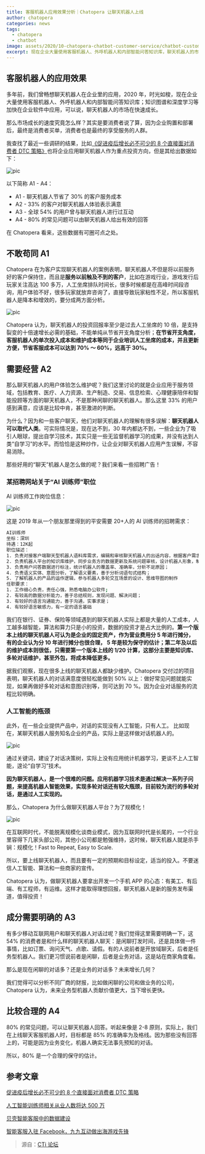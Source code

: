 ```yaml
---
title: 客服机器人应用效果分析｜Chatopera 让聊天机器人上线
author: chatopera
categories: news
tags:
  - chatopera
  - chatbot
image: assets/2020/10-chatopera-chatbot-customer-service/chatbot-customer-service.jpg
excerpt: 现在企业大量使用客服机器人、外呼机器人和内部智能问答知识库，聊天机器人的市场在快速成长。那么实际应用效果究竟怎么样？怎样上线一个好用的客服机器人？
---
```


## 客服机器人的应用效果

多年前，我们曾畅想聊天机器人在企业里的应用，2020 年，时光如梭，现在企业大量使用客服机器人、外呼机器人和内部智能问答知识库；知识图谱和深度学习等加快在企业软件中应用，可以说，聊天机器人的市场在快速成长。

那么市场成长的速度究竟怎么样？其实是要消费者说了算，因为企业购置和部署后，最终是消费者买单，消费者也是最终的享受服务的人群。

我查找了最近一些调研的结果，比如[《促进疫后增长必不可少的 8 个直接面对消费者 DTC 策略》](https://runwise.co/dtc/47061.html)也将企业应用聊天机器人作为重点投资方向，但是其给出数据如下：

![pic](/assets/2020/10-chatopera-chatbot-customer-service/image2020-10-12-14-47-18.jpg)

以下简称 A1 - A4：

- A1 - 聊天机器人节省了 30% 的客户服务成本
- A2 - 33% 的客户对聊天机器人体验表示满意
- A3 - 全球 54% 的用户曾与聊天机器人进行过互动
- A4 - 80% 的常见问题可以由聊天机器人给出有效的回答

在 Chatopera 看来，这些数据有可圈可点之处。

## 不敢苟同 A1

Chatopera 在为客户实现聊天机器人的案例表明，聊天机器人不但是将以前服务好的客户保持住，而且是**服务以前触及不到的客户**，比如在游戏行业，游戏发行后玩家关注高达 100 多万，人工坐席排队时间长，很多时候都是在高峰时间段咨询，用户体验不好，很多玩家就放弃咨询了，直接导致玩家粘性不足，所以客服机器人是降本和增效的，要分成两方面分析。

![pic](/assets/2020/10-chatopera-chatbot-customer-service/image2020-10-12-14-49-1.jpg)

Chatopera 认为，聊天机器人的投资回报率至少是过去人工坐席的 10 倍，是支持裂变的十倍速增长必需的基础，不能单纯从节省开支角度分析；**在节省开支角度，客服机器人的单次投入成本和维护成本等同于企业培训人工坐席的成本，并且更新方便，节省客服成本可以达到 70% ～ 60%，远高于 30%。**

## 需要经营 A2

那么聊天机器人的用户体验怎么维护呢？我们这里讨论的就是企业应用于服务领域，包括教育、医疗、人力资源、生产制造、交易、信息检索、心理健康陪伴和智能投顾等方面的聊天机器人，不是那种闲聊的聊天机器人。那么这里 33% 的用户感到满意，应该是比较中肯，甚至激进的判断。

为什么？因为和一些客户聊天，他们对聊天机器人的理解有很多误解：**聊天机器人可以取代人类**。可实际情况是，现在达不到，30 年内都达不到，一些企业为了吸引人眼球，提出自学习技术，其实只是一些无监督机器学习的成果，并没有达到人类“自学习”的水平。而恰恰是这种炒作，让企业对聊天机器人应用产生误解，不容易消除。

那些好用的“聊天”机器人是怎么做的呢？我们来看一些招聘广告！

### 某招聘网站关于“AI 训练师”职位

AI 训练师工作岗位信息：

![pic](/assets/2020/10-chatopera-chatbot-customer-service/20201007111710928.jpg)

这是 2019 年从一个朋友那里得到的平安需要 20+人的 AI 训练师的招聘需求：

```bash
AI训练师
坐标：深圳
待遇：12K起
职位描述：
1. 负责对接客户端聊天型机器人语料库需求，编辑和审核聊天机器人的出话内容，根据客户需求，维护和优化聊天机器人的对话质量；
2. 负责机器人平台的知识库维护，同步业务方的数据更新及系统问题审核，设计机器人形象，制定相应的对话策略；
3. 负责用户问答数据进行标注，统计机器人的覆盖率、准确率，分析不足原因；
4. 负责语义实体、意图分析，了解语义要素，善于分析词语句式结构；
5. 了解机器人的产品的运作逻辑，参与机器人多轮交互场景的设计、思维导图的制作
任职要求：
1. 工作细心负责，责任心强，熟悉电脑办公软件;
2. 有较高的数据分析能力，善于总结规则，发现问题、解决问题；
3. 有较好的语言沟通能力，善于沟通，实事求是；
4. 有较好语言敏感力，有一定的语言基础
```

我们在银行、证券、保险等领域遇到的聊天机器人实际上都是大量的人工成本，人工越多越智能，算法和算力只是小的投资，数据的投资才是占大比例的。**第一个版本上线的聊天机器人可认为是企业的固定资产，作为营业费用分 5 年进行摊分，有的企业认为分 10 年进行摊分也很合理， 5 年是较为保守的估计；第二年及以后的维护成本则很低，只需要第一个版本上线的 1/20 计算，这部分主要是知识库、多轮对话维护，甚至外包，将成本降低更多。**

据我们观察，现在很多上线的聊天机器人都缺少维护。Chatopera 交付过的项目表明，聊天机器人的对话满意度很轻松能做到 50% 以上：做好常见问题就能实现，如果再做好多轮对话和意图识别等，则可达到 70 %。因为企业对话服务的流程比较明确。

### 人工智能的瓶颈

此外，在一些企业提供产品中，对话的实现没有人工智能，只有人工。
比如现在，某聊天机器人服务知名企业的产品，实际上是这样做对话机器人的。

![pic](/assets/2020/10-chatopera-chatbot-customer-service/20201007112749905.jpg)

通过关键词，建设了对话决策树，实际上没有应用统计机器学习，更谈不上人工智能，遑论“自学习”技术。

**因为聊天机器人，是一个很难的问题。应用机器学习技术是通过解决一系列子问题，来提高机器人智能效果，实现多轮对话还有较大瓶颈，目前较为流行的多轮对话，是通过人工实现的。**

那么，Chatopera 为什么做聊天机器人平台？为了规模化！

![pic](/assets/2020/10-chatopera-chatbot-customer-service/image2020-10-12-14-52-44.jpg)

在互联网时代，不能脱离规模化谈商业模式，因为互联网时代是长尾的，一个行业里容得下几家头部公司，其他小公司都是勉强维持，这时候，聊天机器人就是杀手锏：规模化！Fast to Repeat, Easy to Scale.

所以，要上线聊天机器人，而且要有一定的预期和目标设定，适当的投入。不要迷信人工智能、算法和一些商家的宣传。

Chatopera 认为，做聊天机器人要拿出开发一个手机 APP 的心态：有美工、有后端、有工程师，有运维。这样才能取得理想回报，聊天机器人是新的服务发布渠道，值得投资！

## 成分需要明确的 A3

有多少移动互联网用户和聊天机器人对话过呢？我们觉得这里需要明确一下，这 54% 的消费者是和什么样的聊天机器人聊天：是闲聊打发时间，还是具体做一件事情，比如订票、询问天气、点歌、请假。有的人说前者是开放域聊天，后者是任务型机器人。我们更习惯说前者是闲聊，后者是业务对话，这是站在商家角度看。

那么是现在闲聊的对话多？还是业务的对话多？未来增长几何？

我们觉得可以分析不同厂商的财报，比如做闲聊的公司和做业务的公司，Chatopera 认为，未来业务型机器人贡献价值更大，当下增长更快。

## 比较合理的 A4

80% 的常见问题，可以让聊天机器人回答。听起来像是 2-8 原则，实际上，我们在上线聊天客服机器人时，目标都是 85% 的准确率为及格线。因为那些没有回答上的，可能是因为业务变化，机器人确实无法事先预知的对话。

所以，80% 是一个合理的保守的估计。

## 参考文章

[促进疫后增长必不可少的 8 个直接面对消费者 DTC 策略](https://runwise.co/dtc/47061.html)

[人工智能训练师相关从业人数将达 500 万](https://dwz.chatopera.com/45tE34)

[贝壳智能客服中的数据建设](https://dwz.chatopera.com/4199Zs)

[智能客服入驻 Facebook，九九互动做出海游戏先锋](http://www.ctiforum.com/news/guonei/578351.html)

> 源自：[CTi 论坛](http://www.ctiforum.com/news/guonei/578753.html)
